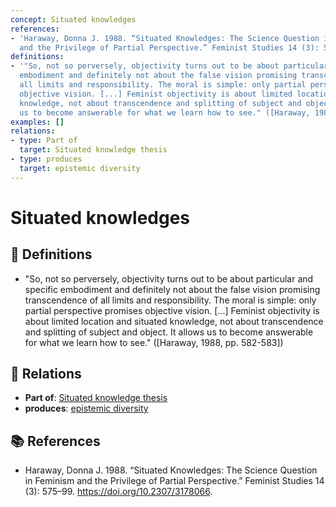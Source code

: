 ```yaml
---
concept: Situated knowledges
references:
- 'Haraway, Donna J. 1988. “Situated Knowledges: The Science Question in Feminism
  and the Privilege of Partial Perspective.” Feminist Studies 14 (3): 575–99. https://doi.org/10.2307/3178066.'
definitions:
- '"So, not so perversely, objectivity turns out to be about particular and specific
  embodiment and definitely not about the false vision promising transcendence of
  all limits and responsibility. The moral is simple: only partial perspective promises
  objective vision. [...] Feminist objectivity is about limited location and situated
  knowledge, not about transcendence and splitting of subject and object. It allows
  us to become answerable for what we learn how to see." ([Haraway, 1988, pp. 582-583])'
examples: []
relations:
- type: Part of
  target: Situated knowledge thesis
- type: produces
  target: epistemic diversity
---
```


# Situated knowledges

## 📖 Definitions

- "So, not so perversely, objectivity turns out to be about particular and specific embodiment and definitely not about the false vision promising transcendence of all limits and responsibility. The moral is simple: only partial perspective promises objective vision. [...] Feminist objectivity is about limited location and situated knowledge, not about transcendence and splitting of subject and object. It allows us to become answerable for what we learn how to see." ([Haraway, 1988, pp. 582-583])

## 🔗 Relations

- **Part of**: [Situated knowledge thesis](./situated-knowledge-thesis.md)
- **produces**: [epistemic diversity](./epistemic-diversity.md)

## 📚 References

- Haraway, Donna J. 1988. “Situated Knowledges: The Science Question in Feminism and the Privilege of Partial Perspective.” Feminist Studies 14 (3): 575–99. https://doi.org/10.2307/3178066.
